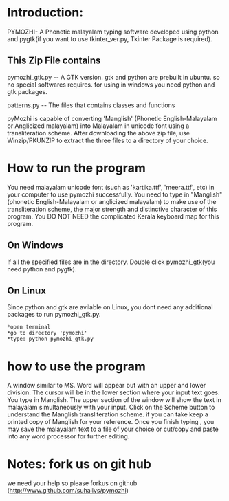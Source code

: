 Introduction:
=============

PYMOZHI- A Phonetic malayalam typing software developed using python and pygtk(if you want to use tkinter_ver.py, Tkinter Package is required).

This Zip File contains
----------------------

pymozhi_gtk.py  		-- A GTK version. gtk and python are prebuilt in ubuntu. so no special softwares requires. for  using in windows you need python and gtk packages.

patterns.py	 		-- The files that contains classes and functions

pyMozhi is capable of converting 'Manglish' (Phonetic English-Malayalam 
or Anglicized malayalam) into Malayalam in unicode font using 
a transliteration scheme. After downloading the above zip 
file, use Winzip/PKUNZIP to extract the three files to a directory 
of your choice.  

How to run the program
======================

You need malayalam unicode font (such as 'kartika.ttf', 'meera.ttf', etc) in your computer to use pymozhi successfully. You need to type in 
"Manglish"(phonetic English-Malayalam or anglicized malayalam) to make use of the transliteration scheme, the major strength and distinctive character of 
this program. You DO NOT NEED the complicated Kerala keyboard map for 
this program. 

On Windows
----------

If all the specified files are in the directory.
Double click pymozhi_gtk(you need python and pygtk).


On Linux
--------

Since python and gtk are avilable on Linux, you dont need any additional packages to run pymozhi_gtk.py.

	*open terminal
	*go to directory 'pymozhi'
	*type: python pymozhi_gtk.py


how to use the program
======================

A window similar to MS. Word will appear but with an 
upper and lower  division. The cursor will be in the lower section where 
your  input text goes. You type in Manglish.  The upper section of the window 
will show the text in malayalam simultaneously with your input. Click on the Scheme button to understand the Manglish transliteration scheme. if you can take keep a printed copy of Manglish for your reference. 
Once you finish typing , you may save the malayalam text to a file of 
your choice or cut/copy and paste into any word processor for further 
editing.


Notes: fork us on git hub
=========================

we need your help so please forkus on github (http://www.github.com/suhailvs/pymozhi)
